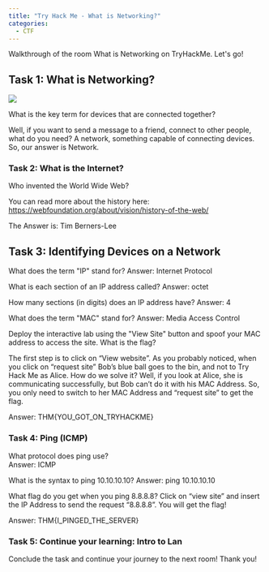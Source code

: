 ```yaml
---
title: "Try Hack Me - What is Networking?"
categories:
  - CTF
---
```


Walkthrough of the room What is Networking on TryHackMe. Let's go!

## Task 1: What is Networking?

![](https://blogfelipe.com/assets/images/wnet-01.png)

What is the key term for devices that are connected together?

Well, if you want to send a message to a friend, connect to other people, what do you need? A network, something capable of connecting devices. So, our answer is Network.

### Task 2: What is the Internet?

Who invented the World Wide Web? 

You can read more about the history here: https://webfoundation.org/about/vision/history-of-the-web/

The Answer is: Tim Berners-Lee

## Task 3: Identifying Devices on a Network

What does the term "IP" stand for?
Answer: Internet Protocol

What is each section of an IP address called?
Answer: octet

How many sections (in digits) does an IP address have?
Answer: 4

What does the term "MAC" stand for?
Answer: Media Access Control

Deploy the interactive lab using the "View Site" button and spoof your MAC address to access the site.  What is the flag?

The first step is to click on “View website”. As you probably noticed, when you click on “request site” Bob’s blue ball goes to the bin, and not to Try Hack Me as Alice. How do we solve it? Well, if you look at Alice, she is communicating successfully, but Bob can’t do it with his MAC Address. So, you only need to switch to her MAC Address and “request site” to get the flag.

Answer: THM{YOU_GOT_ON_TRYHACKME}

### Task 4: Ping (ICMP)

What protocol does ping use? 	
Answer: ICMP

What is the syntax to ping 10.10.10.10?
Answer: ping 10.10.10.10

What flag do you get when you ping 8.8.8.8?
Click on “view site” and insert the IP Address to send the request “8.8.8.8”. You will get the flag!

Answer: THM{I_PINGED_THE_SERVER}

### Task 5: Continue your learning: Intro to Lan

Conclude the task and continue your journey to the next room!
Thank you!
